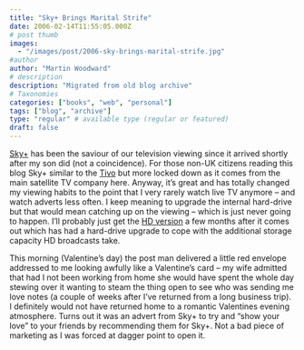 ```yaml
---
title: "Sky+ Brings Marital Strife"
date: 2006-02-14T11:55:05.000Z
# post thumb
images:
  - "/images/post/2006-sky-brings-marital-strife.jpg"
#author
author: "Martin Woodward"
# description
description: "Migrated from old blog archive"
# Taxonomies
categories: ["books", "web", "personal"]
tags: ["blog", "archive"]
type: "regular" # available type (regular or featured)
draft: false
---
```

[Sky+](http://www.sky.com/ordersky/equipment/skyplus) has been the saviour of our television viewing since it arrived shortly after my son did (not a coincidence).  For those non-UK citizens reading this blog Sky+ similar to the [Tivo](http://www.tivo.com/) but more locked down as it comes from the main satellite TV company here.  Anyway, it’s great and has totally changed my viewing habits to the point that I very rarely watch live TV anymore – and watch adverts less often.  I keep meaning to upgrade the internal hard-drive but that would mean catching up on the viewing – which is just never going to happen.  I’ll probably just get the [HD version](http://hd.sky.com/) a few months after it comes out which has had a hard-drive upgrade to cope with the additional storage capacity HD broadcasts take.

This morning (Valentine’s day) the post man delivered a little red envelope addressed to me looking awfully like a Valentine’s card – my wife admitted that had I not been working from home she would have spent the whole day stewing over it wanting to steam the thing open to see who was sending me love notes (a couple of weeks after I’ve returned from a long business trip).  I definitely would not have returned home to a romantic Valentines evening atmosphere.  Turns out it was an advert from Sky+ to try and “show your love” to your friends by recommending them for Sky+.  Not a bad piece of marketing as I was forced at dagger point to open it.